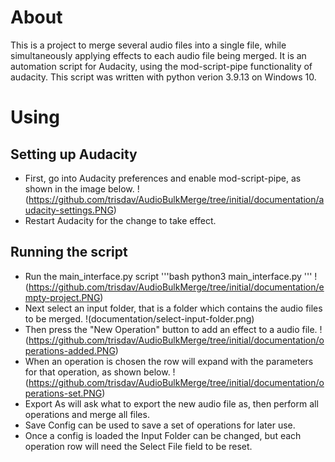 # About
This is a project to merge several audio files into a single file, while simultaneously applying effects to each audio file being merged. It is an automation script for Audacity, using the mod-script-pipe functionality of audacity. This script was written with python verion 3.9.13 on Windows 10.

# Using
## Setting up Audacity
* First, go into Audacity preferences and enable mod-script-pipe, as shown in the image below.
!(https://github.com/trisdav/AudioBulkMerge/tree/initial/documentation/audacity-settings.PNG)
* Restart Audacity for the change to take effect.
## Running the script
* Run the main_interface.py script
'''bash
python3 main_interface.py
'''
!(https://github.com/trisdav/AudioBulkMerge/tree/initial/documentation/empty-project.PNG)
* Next select an input folder, that is a folder which contains the audio files to be merged.
!(documentation/select-input-folder.png)
* Then press the "New Operation" button to add an effect to a audio file.
!(https://github.com/trisdav/AudioBulkMerge/tree/initial/documentation/operations-added.PNG)
* When an operation is chosen the row will expand with the parameters for that operation, as shown below.
!(https://github.com/trisdav/AudioBulkMerge/tree/initial/documentation/operations-set.PNG)
* Export As will ask what to export the new audio file as, then perform all operations and merge all files.
* Save Config can be used to save a set of operations for later use.
* Once a config is loaded the Input Folder can be changed, but each operation row will need the Select File field to be reset.
